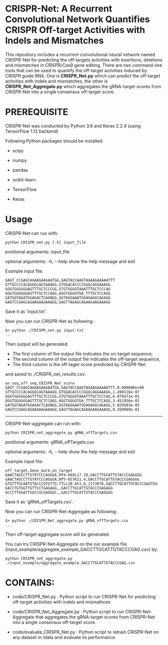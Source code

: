 # CRISPR-Net: A Recurrent Convolutional Network Quantifies CRISPR Off-target Activities with Indels and Mismatches
This repository includes a recurrent convolutional neural network named CRISPR-Net for predicting the off-targets activities with insertions, deletions and mismatches in CRISPR/Cas9 gene editing. There are two command-line tools that can be used to quantify the off-target activities induced by CRISPR guide RNA. One is **CRISPR_Net.py** which can predict the off-target activities with indels and mismatches, the other is **CRISPR_Net_Aggregate.py** which aggregates the gRNA-target scores from CRISPR-Net into a single consensus off-target score.

# PREREQUISITE
CRISPR-Net was conducted by Python 3.6 and Keras 2.2.4 (using TensorFlow 1.12 backend) 

Following Python packages should be installed:
<ul>
<li><p>scipy</p></li>
<li><p>numpy</p></li>
<li><p>pandas</p></li>
<li><p>scikit-learn</p></li>
<li><p>TensorFlow</p></li>
<li><p>Keras</p></li>
</ul>

# Usage

CRISPR-Net can run with:

    python CRISPR_net.py [-h] input_file

positional arguments: input_file

optional arguments:
  -h, --help  show the help message and exit

Example input file:

    GAGT_CCGAGCAGAAGAAGAATGG,GAGTACCAAGTAGAAGAAAAATTT
    GTTGCCCCACAGGGCAGTAAAGG,GTGGACACCCCGGGCAGGAAAGG
    GGGTGGGGGGAGTTTGCTCCCGG,GTGTGGGGTAAATTTGCTCCCAG
    GGGTGGGGGGAGTTTGCTCCAGG,AGGTGGGGTGA_TTTGCTCCAGG
    GATGGTAGATGGAGACTCAGNGG,GGTAGGAAATGGAGAGGCAGAGG
    GAGTCCGAGCAGAAGAAGAAAGG,GAGTTAGAGCAGAAGAAGAAAGG

Save it as 'input.txt'.

Now you can run CRISPR-Net as following:

    $> python ./CRISPR_net.py input.txt
    ...
    
Then output will be generated:

- The first column of the output file indicates the on-target sequence,
- The second column of the output file indicates the off-target sequence,
- The third column is the off-taget score predicted by CRISPR-Net

and saved to ./CRISPR_net_results.csv:


    on_seq,off_seq,CRISPR_Net_score
    GAGT_CCGAGCAGAAGAAGAATGG,GAGTACCAAGTAGAAGAAAAATTT,0.000000e+00
    GTTGCCCCACAGGGCAGTAAAGG,GTGGACACCCCGGGCAGGAAAGG,1.490116e-07
    GGGTGGGGGGAGTTTGCTCCCGG,GTGTGGGGTAAATTTGCTCCCAG,6.078471e-01
    GGGTGGGGGGAGTTTGCTCCAGG,AGGTGGGGTGA_TTTGCTCCAGG,3.451956e-01
    GATGGTAGATGGAGACTCAGNGG,GGTAGGAAATGGAGAGGCAGAGG,5.029583e-05
    GAGTCCGAGCAGAAGAAGAAAGG,GAGTTAGAGCAGAAGAAGAAAGG,9.269089e-01

--------------------------------------------------

CRISPR-Net-aggregate can run with:

    python CRISPR_net_aggregate.py gRNA_offTargets.csv

positional arguments: gRNA_offTargets.csv

optional arguments:
  -h, --help show the help message and exit

Example input file:


    off_target,Gene_mark,on_target
    GAACTAGCCTTGTATCCCAGGGA,RP4-669L17.10,GACCTTGCATTGTACCCGAGGGG
    GAACTAGCCTTGTATCCCAGGGA,RP5-857K21.4,GACCTTGCATTGTACCCGAGGGG
    GTGTTTGCAATGTACCCGTGTTG,TTLL10-AS1,6,1173076,GACCTTGCATTGTACCCGAGTGG
    GACCTGTGGTTGTTCCTGAGAGG,,GACCTTGCATTGTACCCGAGAGG
    GCCCTTGGATTGGCCGCGAGGGC,,GACCTTGCATTGTACCCGAGGGG

Save it as 'gRNA_offTargets.csv'.

Now you can run CRISPR-Net-Aggregate as following:

    $> python ./CRISPR_Net_aggregate.py gRNA_offTargets.csv
    ...
    
Then off-target aggregate score will be generated. 

You can try CRISPR-Net-Aggregate on the our example file (input_example/aggregate_example_GACCTTGCATTGTACCCGAG.csv) by:

    python CRISPR_net_aggregate.py ./input_example/aggregate_example_GACCTTGCATTGTACCCGAG.csv


# CONTAINS:
<ul>
<li><p>code/CRISPR_Net.py : Python script to run CRISPR-Net for predicting off-target activities with indels and mismathces </p></li>
<li><p>code/CRISPR_Net_Aggregate.py : Python script to run CRISPR-Net-Aggregate that aggregates the gRNA-target scores from CRISPR-Net into a single consensus off-target score.</p></li>
</p></li>
<li><p>code/evaluate_CRISPR_Net.py : Python script to retrain CRISPR-Net on any dataset in /data and evaluate its performance.</p></li>
</p></li>
</ul>

